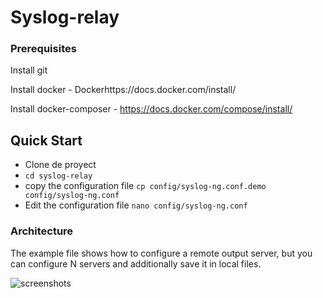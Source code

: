 # Syslog-relay

### Prerequisites
Install git

Install docker - Dockerhttps://docs.docker.com/install/

Install docker-composer - https://docs.docker.com/compose/install/

## Quick Start

- Clone de proyect
- ```cd syslog-relay```
- copy the configuration file ```cp config/syslog-ng.conf.demo config/syslog-ng.conf```
- Edit the configuration file ```nano config/syslog-ng.conf```


### Architecture
The example file shows how to configure a remote output server, but you can configure N servers and additionally save it in local files.

![screenshots](https://i.imgur.com/tjiKjJ5.png)

